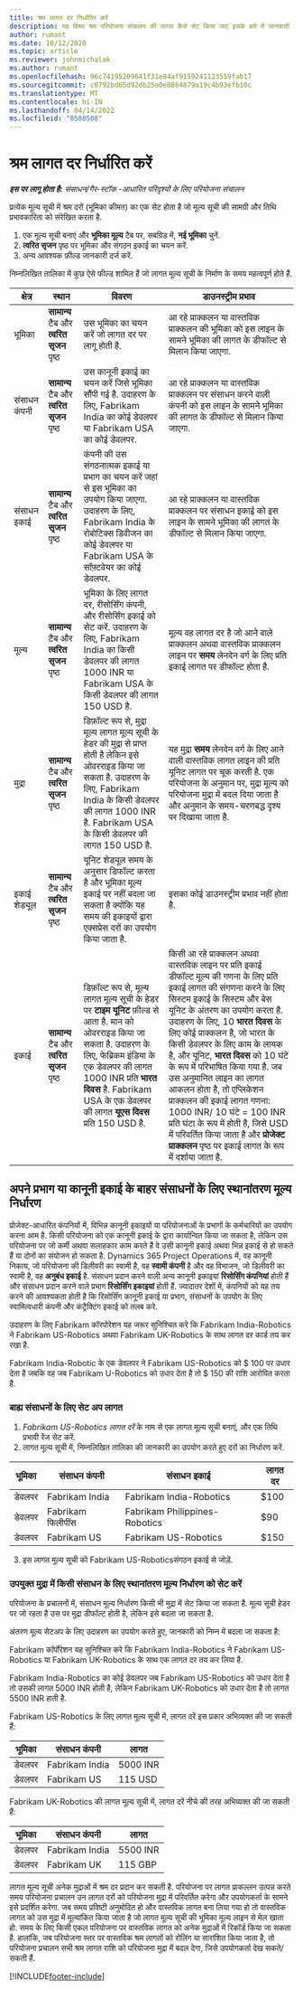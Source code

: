```yaml
---
title: श्रम लागत दर निर्धारित करें
description: यह विषय श्रम परियोजना संचालन की लागत कैसे सेट किया जाए इसके बारे में जानकारी प्रदान करता है
author: rumant
ms.date: 10/12/2020
ms.topic: article
ms.reviewer: johnmichalak
ms.author: rumant
ms.openlocfilehash: 96c74195209641f31e84af9159241123559fab17
ms.sourcegitcommit: c0792bd65d92db25e0e8864879a19c4b93efb10c
ms.translationtype: MT
ms.contentlocale: hi-IN
ms.lasthandoff: 04/14/2022
ms.locfileid: "8588508"
---
```

# <a name="set-up-labor-cost-rates"></a>श्रम लागत दर निर्धारित करें

_**इस पर लागू होता है:** संसाधन/गैर-स्टॉक -आधारित परिदृश्यों के लिए परियोजना संचालन_


प्रत्येक मूल्य सूची में श्रम दरों (भूमिका कीमत) का एक सेट होता है जो मूल्य सूची की सामग्री और तिथि प्रभावकारिता को संरेखित करता है.

1. एक मूल्य सूची बनाएं और **भूमिका मूल्य** टैब पर, सबग्रिड में, **नई भूमिका** चुनें.
2. **त्वरित सृजन** पृष्ठ पर भूमिका और संगठन इकाई का चयन करें.
3. अन्य आवश्यक फ़ील्ड जानकारी दर्ज करें.

निम्नलिखित तालिका में कुछ ऐसे फील्ड शामिल हैं जो लागत मूल्य सूची के निर्माण के समय महत्वपूर्ण होते हैं.

| क्षेत्र | स्थान | विवरण | डाउनस्ट्रीम प्रभाव |
| --- | --- | --- | --- |
| भूमिका | **सामान्य** टैब और **त्वरित सृजन** पृष्ठ | उस भूमिका का चयन करें जो लागत दर पर लागू होती है. | आ रहे प्राक्कलन या वास्तविक प्राक्कलन की भूमिका को इस लाइन के सामने भूमिका की लागत के डीफॉल्ट से मिलान किया जाएगा. |
| संसाधन कंपनी | **सामान्य** टैब और **त्वरित सृजन** पृष्ठ | उस कानूनी इकाई का चयन करें जिसे भूमिका सौंपी गई है. उदाहरण के लिए, Fabrikam India का कोई डेवलपर या Fabrikam USA का कोई डेवलपर. | आ रहे प्राक्कलन या वास्तविक प्राक्कलन पर संसाधन करने वाली कंपनी को इस लाइन के सामने भूमिका की लागत के डीफॉल्ट से मिलान किया जाएगा. |
| संसाधन इकाई | **सामान्य** टैब और **त्वरित सृजन** पृष्ठ | कंपनी की उस संगठनात्मक इकाई या प्रभाग का चयन करें जहां से इस भूमिका का उपयोग किया जाएगा. उदाहरण के लिए, Fabrikam India के रोबोटिक्स डिवीजन का कोई डेवलपर या Fabrikam USA के सॉफ़्टवेयर का कोई डेवलपर. | आ रहे प्राक्कलन या वास्तविक प्राक्कलन पर संसाधन इकाई को इस लाइन के सामने भूमिका की लागत के डीफॉल्ट से मिलान किया जाएगा. |
| मूल्य | **सामान्य** टैब और **त्वरित सृजन** पृष्ठ | भूमिका के लिए लागत दर, रीसोर्सिंग कंपनी, और रीसोर्सिंग इकाई को सेट करें. उदाहरण के लिए, Fabrikam India का किसी डेवलपर की लागत 1000 INR या Fabrikam USA के किसी डेवलपर की लागत 150 USD है. | मूल्य वह लागत दर है जो आने वाले प्राक्कलन अथवा वास्तविक प्राक्कलन लाइन पर **समय** लेनदेन वर्ग के लिए प्रति इकाई लागत पर डीफॉल्ट होता है. |
| मुद्रा | **सामान्य** टैब और **त्वरित सृजन** पृष्ठ | डिफ़ॉल्ट रूप से, मुद्रा मूल्य लागत मूल्य सूची के हेडर की मुद्रा से प्राप्त होती है लेकिन इसे ओवरराइड किया जा सकता है. उदाहरण के लिए, Fabrikam India के किसी डेवलपर की लागत 1000 INR है. Fabrikam USA के किसी डेवलपर की लागत 150 USD है. | यह मुद्रा **समय** लेनदेन वर्ग के लिए आने वाली वास्तविक लागत लाइन की प्रति यूनिट लागत पर चूक करती है. एक परियोजना के अनुमान पर, मुद्रा मूल्य को परियोजना मुद्रा में बदल दिया जाता है और अनुमान के समय-चरणबद्ध दृश्य पर दिखाया जाता है. |
| इकाई शेड्यूल | **सामान्य** टैब और **त्वरित सृजन** पृष्ठ | यूनिट शेड्यूल समय के अनुसार डिफॉल्ट करता है और भूमिका मूल्य इकाई पर नहीं बदला जा सकता है क्योंकि यह समय की इकाइयों द्वारा एक्सप्रेस दरों का उपयोग किया जाता है. | इसका कोई डाउनस्ट्रीम प्रभाव नहीं होता है. |
| इकाई | **सामान्य** टैब और **त्वरित सृजन** पृष्ठ | डिफ़ॉल्ट रूप से, मूल्य लागत मूल्य सूची के हेडर पर **टाइम यूनिट** फ़ील्ड से आता है. मान को ओवरराइड किया जा सकता है. उदाहरण के लिए, फेब्रिकम इंडिया के एक डेवलपर की लागत 1000 INR प्रति **भारत दिवस** है. Fabrikam USA के एक डेवलपर की लागत **यूएस दिवस** प्रति 150 USD है. | किसी आ रहे प्राक्कलन अथवा वास्तविक लाइन पर प्रति इकाई डीफॉल्ट मूल्य की गणना के लिए प्रति इकाई लागत की संगणना करने के लिए सिस्टम इकाई के सिस्टम और बेस यूनिट के अंतरण का उपयोग करता है. उदाहरण के लिए, 10 **भारत दिवस** के लिए कोई प्राक्कलन है, जो भारत के किसी डेवलपर के लिए काम के लायक है, और यूनिट, **भारत दिवस** को 10 घंटे के रूप में परिभाषित किया गया है. जब उस अनुमानित लाइन का लागत आकलन होता है, तो एप्लिकेशन प्राक्कलन की इकाई लागत गणना: 1000 INR/ 10 घंटे = 100 INR प्रति घंटा के रूप में होती है, जिसे USD में परिवर्तित किया जाता है और **प्रोजेक्ट प्राक्कलन** पृष्ठ पर इकाई लागत के रूप में दर्शाया जाता है. |

## <a name="transfer-pricing-and-costs-for-resources-outside-of-your-division-or-legal-entity"></a>अपने प्रभाग या कानूनी इकाई के बाहर संसाधनों के लिए स्थानांतरण मूल्य निर्धारण

प्रोजेक्ट-आधारित कंपनियों में, विभिन्न कानूनी इकाइयों या परियोजनाओं के प्रभागों के कर्मचारियों का उपयोग करना आम है. किसी परियोजना को एक कानूनी इकाई के द्वारा कार्यान्वित किया जा सकता है, लेकिन उस परियोजना पर जो कर्मी अथवा सलाहकार काम करते हैं वे उसी कानूनी इकाई अथवा भिन्न इकाई से हो सकते हैं या दोनों का संयोजन हो सकता है. Dynamics 365 Project Operations में, वह कानूनी निकाय, जो परियोजना की डिलीवरी का स्वामी है, वह **स्वामी कंपनी** है और वह विभाजन, जो डिलीवरी का स्वामी है, वह **अनुबंध इकाई** है. संसाधन प्रदान करने वाली अन्य कानूनी इकाइयां **रिसोर्सिंग कंपनियां** होती हैं और संसाधन प्रदान करने वाले प्रभाग **रिसोर्सिंग इकाइयां** होती हैं. ज्यादातर देशों में, कंपनियों को यह तय करने की आवश्यकता होती है कि रिसोर्सिंग कानूनी इकाई या प्रभाग, संसाधनों के उपयोग के लिए स्वामित्वधारी कंपनी और कंट्रैक्टिंग इकाई को तलब करे.

उदाहरण के लिए Fabrikam कॉरपोरेशन यह जरूर सुनिश्चित करे कि Fabrikam India-Robotics ने Fabrikam US-Robotics अथवा Fabrikam UK-Robotics के साथ लागत दर कार्ड तय कर रखा है.

Fabrikam India-Robotic के एक डेवलपर ने Fabrikam US-Robotics को $ 100 पर उधार देता है जबकि वह जब Fabrikam U-Robotics को उधार देता है तो $ 150 की राशि आरोपित करता है.

### <a name="set-up-costs-for-outside-resources"></a>बाह्य संसाधनों के लिए सेट अप लागत

1. *Fabrikam US-Robotics लागत दरें* के नाम से एक लागत मूल्य सूची बनाएं, और एक तिथि प्रभावी रेंज सेट करें.
2. लागत मूल्य सूची में, निम्नलिखित तालिका की जानकारी का उपयोग करते हुए दरों का निर्धारण करें. 

| भूमिका | संसाधन कंपनी | संसाधन इकाई | लागत दर |
| --- | --- | --- | --- |
| डेवलपर | Fabrikam India | Fabrikam India-Robotics | $100 |
| डेवलपर | Fabrikam फिलीपींस | Fabrikam Philippines-Robotics | $90 |
| डेवलपर | Fabrikam US | Fabrikam US-Robotics | $150 |

3. इस लागत मूल्य सूची को Fabrikam US-Roboticsसंगठन इकाई से जोड़ें.

### <a name="set-up-transfer-pricing-for-a-resource-in-the-appropriate-currency"></a>उपयुक्त मुद्रा में किसी संसाधन के लिए स्थानांतरण मूल्य निर्धारण को सेट करें 

परियोजना के प्रचालनों में, संसाधन मूल्य निर्धारण किसी भी मुद्रा में सेट किया जा सकता है. मूल्य सूची हेडर पर जो रहता है उस पर मुद्रा डीफॉल्ट होती है, लेकिन इसे बदला जा सकता है.

अंतरण मूल्य सेटअप के लिए उदाहरण का उपयोग करते हुए, जानकारी को निम्न में बदला जा सकता है:

Fabrikam कॉर्पोरेशन यह सुनिश्चित करे कि Fabrikam India-Robotics ने Fabrikam US-Robotics या Fabrikam UK-Robotics के साथ एक लागत दर तय कर लिया है.

Fabrikam India-Robotics का कोई डेवलपर जब Fabrikam US-Robotics को उधार देता है तो उसकी लागत 5000 INR होती है, लेकिन Fabrikam UK-Robotics को उधार देता है तो लागत 5500 INR हाती है.

Fabrikam US-Robotics के लिए लागत मूल्य सूची में, लागत दरें इस प्रकार अभिव्यक्त की जा सकती हैं:

| भूमिका | संसाधन कंपनी | लागत |
| --- | --- | --- |
| डेवलपर | Fabrikam India | 5000 INR |
| डेवलपर | Fabrikam US | 115 USD |

Fabrikam UK-Robotics की लागत मूल्य सूची में, लागत दरें नीचे की तरह अभिव्यक्त की जा सकती हैं:

| भूमिका | संसाधन कंपनी | लागत |
| --- | --- | --- |
| डेवलपर | Fabrikam India | 5500 INR |
| डेवलपर | Fabrikam UK | 115 GBP |

लागत मूल्य सूची अनेक मुद्राओं में श्रम दर प्रदान कर सकती है. परियोजना पर लागत प्राकल्लन उत्पन्न करते समय परियोजना प्रचालन उन लागत दरों को परियोजना मुद्रा में परिवर्तित करेगा और उपयोगकर्ता के सामने इसे प्रदर्शित करेगा. जब समय प्रविष्टी अनुमोदित हो और वास्तविक लागत बना लिया गया हो तो वास्तविक लागत को उस मुद्रा में मूल्यांकित किया जाता है जो लागत मूल्य सूची की भूमिका मूल्य लाइन से मेल खाता हो. समय के लिए किसी एकल परियोजना पर वास्तविक लागत को अनेक मुद्राओं में रिकॉर्ड किया जा सकता है. हालांकि, जब परियोजना स्तर पर वास्तविक श्रम लागतों को रोलिंग या सारांशित किया जाता है, तो परियोजना प्रचालन सभी श्रम लागत राशि को परियोजना मुद्रा में बदल देगा, जिसे उपयोगकर्ता देख सकते/सकती हैं.


[!INCLUDE[footer-include](../includes/footer-banner.md)]